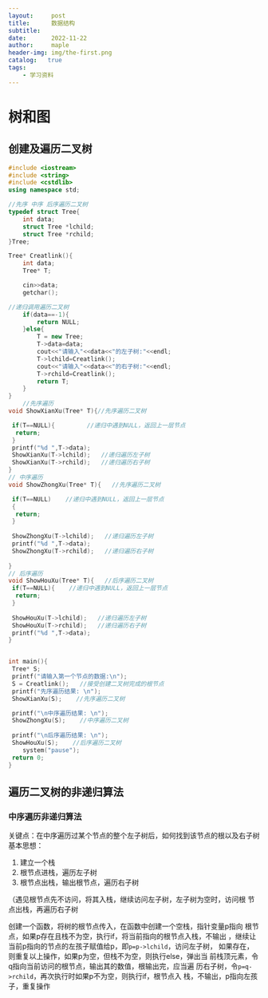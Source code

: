 ```yaml
---
layout:     post
title:      数据结构
subtitle:   
date:       2022-11-22
author:     maple
header-img: img/the-first.png
catalog:   true
tags:
    - 学习资料
---
```


> <a name="kfSiH"></a>
# 树和图

## 创建及遍历二叉树

```cpp
#include <iostream>
#include <string>
#include <cstdlib>
using namespace std;

//先序 中序 后序遍历二叉树
typedef struct Tree{
    int data;
    struct Tree *lchild;
    struct Tree *rchild;
}Tree;

Tree* Creatlink(){
    int data;
    Tree* T;

    cin>>data;
    getchar();

//递归调用遍历二叉树
    if(data==-1){
        return NULL;
    }else{
        T = new Tree;
        T->data=data;
        cout<<"请输入"<<data<<"的左子树:"<<endl;
        T->lchild=Creatlink();
        cout<<"请输入"<<data<<"的右子树:"<<endl;
        T->rchild=Creatlink();
        return T;
    }
}
    //先序遍历
void ShowXianXu(Tree* T){//先序遍历二叉树

 if(T==NULL){         //递归中遇到NULL，返回上一层节点
  return;
 }
 printf("%d ",T->data);
 ShowXianXu(T->lchild);   //递归遍历左子树
 ShowXianXu(T->rchild);   //递归遍历右子树
}
// 中序遍历
void ShowZhongXu(Tree* T){   //先序遍历二叉树

 if(T==NULL)    //递归中遇到NULL，返回上一层节点
 {
  return;
 }
 
 ShowZhongXu(T->lchild);   //递归遍历左子树
 printf("%d ",T->data);
 ShowZhongXu(T->rchild);   //递归遍历右子树
 
}
// 后序遍历
void ShowHouXu(Tree* T){   //后序遍历二叉树
 if(T==NULL){    //递归中遇到NULL，返回上一层节点
  return;
 }
 
 ShowHouXu(T->lchild);   //递归遍历左子树
 ShowHouXu(T->rchild);   //递归遍历右子树
 printf("%d ",T->data);
}


int main(){
 Tree* S;
 printf("请输入第一个节点的数据:\n");
 S = Creatlink();   //接受创建二叉树完成的根节点
 printf("先序遍历结果: \n");
 ShowXianXu(S);    //先序遍历二叉树

 printf("\n中序遍历结果: \n");
 ShowZhongXu(S);    //中序遍历二叉树
 
 printf("\n后序遍历结果: \n");
 ShowHouXu(S);    //后序遍历二叉树
    system("pause");
 return 0; 
}  


```

## 遍历二叉树的非递归算法

### 中序遍历非递归算法

关键点：在中序遍历过某个节点的整个左子树后，如何找到该节点的根以及右子树
基本思想：

1. 建立一个栈
2. 根节点进栈，遍历左子树
3. 根节点出栈，输出根节点，遍历右子树

（遇见根节点先不访问，将其入栈，继续访问左子树，左子树为空时，访问根
节点出栈，再遍历右子树

创建一个函数，将树的根节点传入，在函数中创建一个空栈，指针变量p指向
根节点，如果p存在且栈不为空，执行if，将当前指向的根节点入栈，不输出
，继续让当前p指向的节点的左孩子赋值给p，即``p=p->lchild``，访问左子树，
如果存在，则重复以上操作，如果p为空，但栈不为空，则执行else，弹出当
前栈顶元素，令q指向当前访问的根节点，输出其的数值，根输出完，应当遍
历右子树，令``p=q->rchild``，再次执行时如果p不为空，则执行if，根节点入
栈，不输出，p指向左孩子，重复操作
